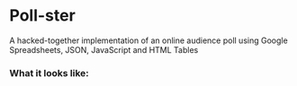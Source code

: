 # Poll-ster
A hacked-together implementation of an online audience poll using Google Spreadsheets, JSON, JavaScript and HTML Tables

### What it looks like:
